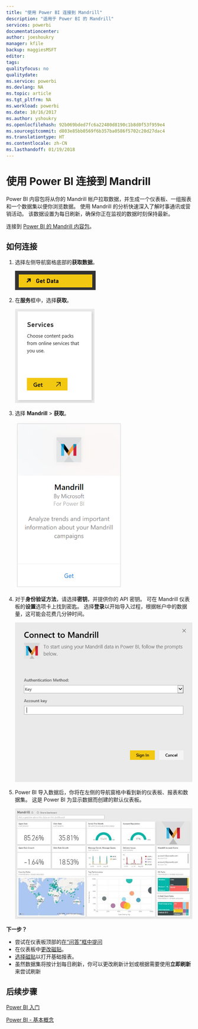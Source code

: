 ```yaml
---
title: "使用 Power BI 连接到 Mandrill"
description: "适用于 Power BI 的 Mandrill"
services: powerbi
documentationcenter: 
author: joeshoukry
manager: kfile
backup: maggiesMSFT
editor: 
tags: 
qualityfocus: no
qualitydate: 
ms.service: powerbi
ms.devlang: NA
ms.topic: article
ms.tgt_pltfrm: NA
ms.workload: powerbi
ms.date: 10/16/2017
ms.author: yshoukry
ms.openlocfilehash: 92b069bded7fc6a22480d8190c1b8d0f53f959e4
ms.sourcegitcommit: d803e85bb0569f6b357ba0586f5702c20d27dac4
ms.translationtype: HT
ms.contentlocale: zh-CN
ms.lasthandoff: 01/19/2018
---
```

# <a name="connect-to-mandrill-with-power-bi"></a>使用 Power BI 连接到 Mandrill
Power BI 内容包将从你的 Mandrill 帐户拉取数据，并生成一个仪表板、一组报表和一个数据集以便你浏览数据。 使用 Mandrill 的分析快速深入了解时事通讯或营销活动。 该数据设置为每日刷新，确保你正在监视的数据时刻保持最新。

连接到 [Power BI 的 Mandrill 内容包](http://app.powerbi.com/getdata/services/mandrill)。

## <a name="how-to-connect"></a>如何连接
1. 选择左侧导航窗格底部的**获取数据**。
   
    ![](media/service-connect-to-mandrill/getdata.png)
2. 在**服务**框中，选择**获取**。
   
    ![](media/service-connect-to-mandrill/services.png)
3. 选择 **Mandrill**  >  **获取**。
   
    ![](media/service-connect-to-mandrill/mandrill.png)
4. 对于**身份验证方法**，请选择**密钥**，并提供你的 API 密钥。 可在 Mandrill 仪表板的**设置**选项卡上找到密匙。 选择**登录**以开始导入过程，根据帐户中的数据量，这可能会花费几分钟时间。
   
    ![](media/service-connect-to-mandrill/auth.png)
5. Power BI 导入数据后，你将在左侧的导航窗格中看到新的仪表板、报表和数据集。 这是 Power BI 为显示数据而创建的默认仪表板。
   
    ![](media/service-connect-to-mandrill/mandrill-dashboard1.jpg)

**下一步？**

* 尝试在仪表板顶部的[在“问答”框中提问](power-bi-q-and-a.md)
* 在仪表板中[更改磁贴](service-dashboard-edit-tile.md)。
* [选择磁贴](service-dashboard-tiles.md)以打开基础报表。
* 虽然数据集将按计划每日刷新，你可以更改刷新计划或根据需要使用**立即刷新**来尝试刷新

## <a name="next-steps"></a>后续步骤
[Power BI 入门](service-get-started.md)

[Power BI - 基本概念](service-basic-concepts.md)

